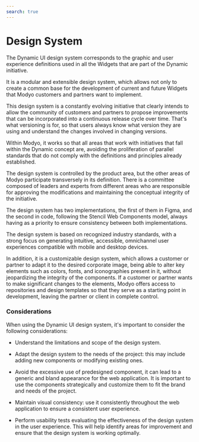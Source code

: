 ```yaml
---
search: true
---
```


# Design System

The Dynamic UI design system corresponds to the graphic and user experience definitions used in all the Widgets that are part of the Dynamic initiative.

It is a modular and extensible design system, which allows not only to create a common base for the development of current and future Widgets that Modyo customers and partners want to implement.

This design system is a constantly evolving initiative that clearly intends to allow the community of customers and partners to propose improvements that can be incorporated into a continuous release cycle over time. That's what versioning is for, so that users always know what version they are using and understand the changes involved in changing versions.

Within Modyo, it works so that all areas that work with initiatives that fall within the Dynamic concept are, avoiding the proliferation of parallel standards that do not comply with the definitions and principles already established.

The design system is controlled by the product area, but the other areas of Modyo participate transversely in its definition. There is a committee composed of leaders and experts from different areas who are responsible for approving the modifications and maintaining the conceptual integrity of the initiative.

The design system has two implementations, the first of them in Figma, and the second in code, following the Stencil Web Components model, always having as a priority to ensure consistency between both implementations. 

The design system is based on recognized industry standards, with a strong focus on generating intuitive, accessible, omnichannel user experiences compatible with mobile and desktop devices.

In addition, it is a customizable design system, which allows a customer or partner to adapt it to the desired corporate image, being able to alter key elements such as colors, fonts, and iconographies present in it, without jeopardizing the integrity of the components. If a customer or partner wants to make significant changes to the elements, Modyo offers access to repositories and design templates so that they serve as a starting point in development, leaving the partner or client in complete control.


### Considerations

When using the Dynamic UI design system, it's important to consider the following considerations:

- Understand the limitations and scope of the design system.

- Adapt the design system to the needs of the project: this may include adding new components or modifying existing ones.

- Avoid the excessive use of predesigned component, it can lead to a generic and bland appearance for the web application. It is important to use the components strategically and customize them to fit the brand and needs of the project.

- Maintain visual consistency: use it consistently throughout the web application to ensure a consistent user experience.

- Perform usability tests evaluating the effectiveness of the design system in the user experience. This will help identify areas for improvement and ensure that the design system is working optimally.

